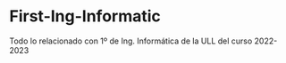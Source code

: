 # First-Ing-Informatic

Todo lo relacionado con 1º de Ing. Informática de la ULL del curso 2022-2023
